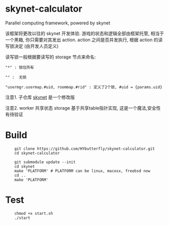 # skynet-calculator
Parallel computing framework, powered by skynet

该框架将更改以往的 skynet 开发体验. 游戏的状态和逻辑全部由框架托管, 相当于一个黑箱, 你只需要对其发出 action.
action 之间是否并发执行, 根据 action 的读写锁决定 (由开发人员定义)

读写锁一般根据要读写的 storage 节点来命名: 

    "*" : 锁住所有

    "" :  无锁

    "usermgr.usermap.#uid, roommap.#rid" : 定义了2个锁, #uid = {params.uid}


注意1. 子仓库 [skynet](https://github.com/HYbutterfly/skynet/tree/lua) 是一个修改版 

注意2. worker 共享状态 storage 基于共享table指针实现, 这是一个魔法,安全性有待验证


# Build
```
    git clone https://github.com/HYbutterfly/skynet-calculator.git
    cd skynet-calculator

    git submodule update --init
    cd skynet
    make 'PLATFORM' # PLATFORM can be linux, macosx, freebsd now
    cd ..
    make 'PLATFORM'
```

# Test
```
    chmod +x start.sh
    ./start
```